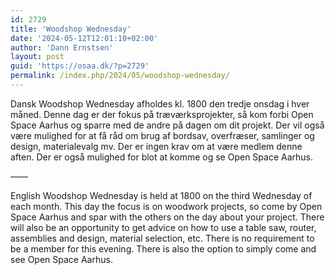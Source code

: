 ```yaml
---
id: 2729
title: 'Woodshop Wednesday'
date: '2024-05-12T12:01:10+02:00'
author: 'Dann Ernstsen'
layout: post
guid: 'https://osaa.dk/?p=2729'
permalink: /index.php/2024/05/woodshop-wednesday/
---
```


Dansk Woodshop Wednesday afholdes kl. 1800 den tredje onsdag i hver måned. Denne dag er der fokus på træværksprojekter, så kom forbi Open Space Aarhus og sparre med de andre på dagen om dit projekt. Der vil også være mulighed for at få råd om brug af bordsav, overfræser, samlinger og design, materialevalg mv. Der er ingen krav om at være medlem denne aften. Der er også mulighed for blot at komme og se Open Space Aarhus.

——

English Woodshop Wednesday is held at 1800 on the third Wednesday of each month. This day the focus is on woodwork projects, so come by Open Space Aarhus and spar with the others on the day about your project. There will also be an opportunity to get advice on how to use a table saw, router, assemblies and design, material selection, etc. There is no requirement to be a member for this evening. There is also the option to simply come and see Open Space Aarhus.
